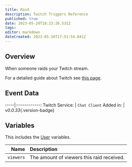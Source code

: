 ```yaml
---
title: Raid
description: Twitch Triggers Reference
published: true
date: 2023-05-20T18:23:26.531Z
tags: 
editor: markdown
dateCreated: 2023-05-20T17:51:54.841Z
---
```


## Overview
When someone raids your Twitch stream.

For a detailed guide about Twitch see [this page](/Platforms/Twitch).

## Event Data
:----|:------------:
Twitch Service: | `Chat Client`
Added in: | *v0.0.33*{.version-badge}

## Variables
This includes the [User](/Variables/User-Variables) variables.

Name | Description
----:|:------------
`viewers` | The amount of viewers this raid received.